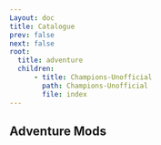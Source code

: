 ```yaml
---
Layout: doc
title: Catalogue
prev: false
next: false
root:
  title: adventure
  children:
      - title: Champions-Unofficial
        path: Champions-Unofficial
        file: index
---
```

## Adventure Mods